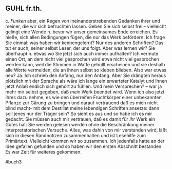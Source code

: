 ## GUHL fr.th.
c. *Funken* aber, ein Regen von ineinanderstrebenden Gedanken ihrer und meiner, die wir sich befruchten lassen. Geben Sie sich selbst frei – vielleicht gelingt eine Wende n. bevor wir unser gemeinsames Ende erreichen. Es hieße, sich allen Bedingungen fügen, die nur das Werk befördern. Ich frage Sie einmal: was haben wir kennengelernt? Nur des anderen Schriften? Das tut er auch, seiner selbst Leser, der uns folgt. Aber was lernen wir? Sie überhaupt n. etwas wo Sie jetzt sich auch immer aufhalten? Ich vermute einen Ort, an dem nicht viel gesprochen wird etwa nicht viel gesprochen werden kann, weil die Stimmen in Watte gehüllt erscheinen und sie deshalb alle Worte vermeiden, die an ihnen selbst so kleben blieben. Also war etwas neu? Ja. Ich schrieb den Anfang, nur den Anfang. Aber Sie drängten heraus plötzlich mit der Sprache als wäre ich lange ein erwarteter Katalyt und Ihnen jetzt Anlaß endlich sich gehört zu fühlen. Und mein Versprechen? – war ja mehr mir selbst gegeben, daß *mein* Werk beendet wird. Wenn ich also jetzt Ihres dazu nehme, es wie den überreifen Fruchtkörper einer unbekannten Pflanze zur Gärung zu bringen und darauf vertrauend daß es mich nicht blind macht- mit dem Destillat meine lebendigen Schriften ansetze: dann soll jenes nur der Träger sein? So sieht es aus und so habe ich es mir gedacht. Sie müssen auch mir vertrauen, daß es damit für *Ihr* Werk ein Gutes hat: Sie werden gelesen werden ohne die Beschränkung meiner interpretatorischen Versuche. Alles, was dahin von mir verstanden wird, läßt sich in diesen Randnotizen zusammenhalten und ist Lesehilfe zum Primärtext. Vielleicht kommen wir so zusammen. Ich jedenfalls hatte an der Idee gefallen gefunden und so haben wir den ersten Abschnitt bestanden. Es war Zeit für weiteres gekommen.

#buch3